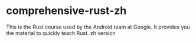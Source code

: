 # comprehensive-rust-zh
This is the Rust course used by the Android team at Google. It provides you the material to quickly teach Rust. zh version
